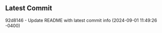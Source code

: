 
## Latest Commit
92d8146 - Update README with latest commit info (2024-09-01 11:49:26 -0400) <Yunxi-Zhou>
